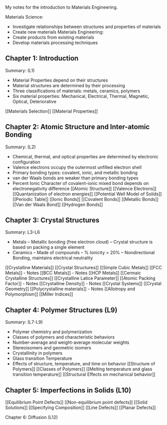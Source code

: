 My notes for the introduction to Materials Engineering.

Materials Science:
- Investigate relationships between structures and properties of materials
- Create new materials
Materials Engineering:
- Create products from existing materials
- Develop materials processing techniques

## Chapter 1: Introduction
Summary: (L1)
- Material Properties depend on their structures
- Material structures are determined by their processing
- Three classifications of materials: metals, ceramics, polymers
- Six material properties: Mechanical, Electrical, Thermal, Magnetic, Optical, Deteriorative

[[Materials Selection]]
[[Material Properties]]


## Chapter 2: Atomic Structure and Inter-atomic Bonding
Summary: (L2)
- Chemical, thermal, and optical properties are determined by electronic configuration
- Valence electrons occupy the outermost unfilled electron shell
- Primary bonding types: covalent, ionic, and metallic bonding
- van der Waals bonds are weaker than primary bonding types
- Percent Ionic Character of covalent-ionic mixed bond depends on electronegativity difference
[[Atomic Structure]]
[[Valence Electrons]]
[[Quantanization of electron energies]]
[[Potential Well Model of Solids]]
[[Periodic Table]]
[[Ionic Bonds]]
[[Covalent Bonds]]
[[Metallic Bonds]]
[[Van der Waals Bond]]
[[Hydrogen Bonds]]

## Chapter 3: Crystal Structures
Summary: L3-L6
- Metals
	– Metallic bonding (free electron cloud)
	– Crystal structure is based on packing a single element
- Ceramics
	– Made of compounds
	– % Ionicity > 20%
	– Nondirectional Bonding, maintains electrical neutrality

[[Crystalline Materials]]
[[Crystal Structures]]
[[Simple Cubic Metals]]
[[FCC Metals]] - Notes
[[BCC Metals]] - Notes
[[HCP Metals]]
[[Cermaic Crystalline Structures]]
[[Crystalline Latice Parameter]]
[[Atomic Packing Factor]] - Notes
[[Crystalline Density]] - Notes
[[Crystal Systems]]
[[Crystal Geometry]]
[[Polycrystalline materials]] - Notes
[[Allotropy and Polymorphism]]
[[Miller Indices]]

## Chapter 4: Polymer Structures (L9)
Summary: (L7-L9)
- Polymer chemistry and polymerization
- Classes of polymers and characteristic behaviors
- Number-average and weight-average molecular weights
- Stereoisomers and geometric isomers
- Crystallinity in polymers
- Glass transition Temperature
- Effects of structure, temperature, and time on behavior
[[Structure of Polymers]]
[[Classes of Polymers]]
[[Melting temperature and glass transition temperature]]
[[Structural Effects on mechanical behavior]]

## Chapter 5: Imperfections in Solids (L10)
[[Equilibrium Point Defects]]
[[Non-equilibrium point defects]]
[[Solid Solutions]]
[[Specifying Composition]]
[[Line Defects]]
[[Planar Defects]]

Chapter 6: Diffusion (L12)



